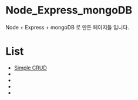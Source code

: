 # Node_Express_mongoDB

Node + Express + mongoDB 로 만든 페이지들 입니다.

List
===
* [Simple CRUD](https://github.com/kangyongseok/my-result/tree/master/Node_Express_mongoDB/node-crud)
*
*
*
*
